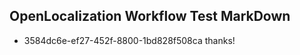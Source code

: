 ## OpenLocalization Workflow Test MarkDown
* 3584dc6e-ef27-452f-8800-1bd828f508ca 
thanks!<!--HONumber=Mar16_HO4-->

